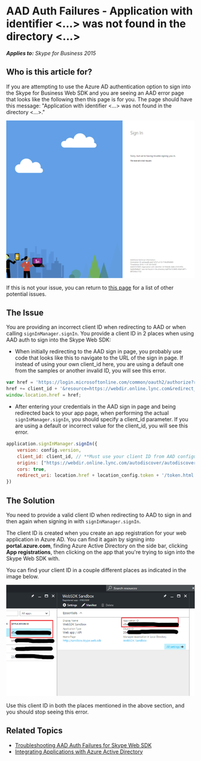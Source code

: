 # AAD Auth Failures - Application with identifier <...> was not found in the directory <...>

_**Applies to:** Skype for Business 2015_

## Who is this article for?

If you are attempting to use the Azure AD authentication option to sign into the Skype for Business Web SDK and you are seeing an AAD error page that looks like the following then this page is for you. The page should have this message: "Application with identifier  <...> was not found in the directory <...>."

![Incorrect Client ID](../../../images/troubleshooting/auth/IncorrectClientID.PNG)

If this is not your issue, you can return to [this page](./AADAuthFailures.md) for a list of other potential issues.
 
## The Issue

You are providing an incorrect client ID when redirecting to AAD or when calling `signInManager.signIn`. You provide a client ID in 2 places when using AAD auth to sign into the Skype Web SDK:

- When initially redirecting to the AAD sign in page, you probably use code that looks like this to navigate to the URL of the sign in page. If instead of using your own client_id here, you are using a default one from the samples or another invalid ID, you will see this error.
``` js
var href = 'https://login.microsoftonline.com/common/oauth2/authorize?response_type=token&client_id=';
href += client_id + '&resource=https://webdir.online.lync.com&redirect_uri=' + window.location.href;
window.location.href = href;
```
- After entering your credentials in the AAD sign in page and being redirected back to your app page, when performing the actual `signInManager.signIn`, you should specify a client_id parameter. If you are using a default or incorrect value for the client_id, you will see this error.
``` js
application.signInManager.signIn({
    version: config.version,
    client_id: client_id, // **Must use your client ID from AAD configuration**
    origins: ["https://webdir.online.lync.com/autodiscover/autodiscoverservice.svc/root"],
    cors: true,
    redirect_uri: location.href + location_config.token + '/token.html'
})
```

## The Solution

You need to provide a valid client ID when redirecting to AAD to sign in and then again when signing in with `signInManager.signIn`.

The client ID is created when you create an app registration for your web application in Azure AD. You can find it again by signing into **portal.azure.com**, finding Azure Active Directory on the side bar, clicking **App registrations**, then clicking on the app that you're trying to sign into the Skype Web SDK with.

You can find your client ID in a couple different places as indicated in the image below.

![Finding your client ID in the Azure Portal](../../../images/troubleshooting/auth/AADAppRegistrationDetailsEmphasis.PNG)

Use this client ID in both the places mentioned in the above section, and you should stop seeing this error.

## Related Topics
- [Troubleshooting AAD Auth Failures for Skype Web SDK](./AADAuthFailures.md)
- [Integrating Applications with Azure Active Directory](https://docs.microsoft.com/en-us/azure/active-directory/active-directory-integrating-applications)
